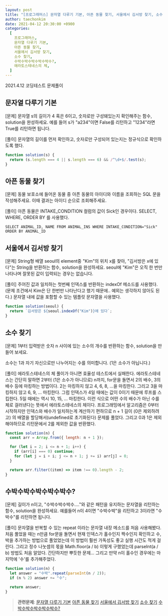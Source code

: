 ```yaml
---
layout: post
title: "[프로그래머스] 문자열 다루기 기본, 아픈 동물 찾기, 서울에서 김서방 찾기, 소수 찾기, 수박수박수박수박수박수?"
author: taechonkim
date: 2021-04-12 20:30:00 +0900
categories:
  [
    프로그래머스,
    문자열 다루기 기본,
    아픈 동물 찾기,
    서울에서 김서방 찾기,
    소수 찾기,
    수박수박수박수박수박수?,
    에라토스테네스의 체,
  ]
---
```


2021.4.12 코딩테스트 문제풀이

## 문자열 다루기 기본

[문제] 문자열 s의 길이가 4 혹은 6이고, 숫자로만 구성돼있는지 확인해주는 함수, solution을 완성하세요. 예를 들어 s가 "a234"이면 False를 리턴하고 "1234"라면 True를 리턴하면 됩니다.

[풀이] 문자열의 길이를 먼저 확인하고, 숫자로만 구성되어 있는지는 정규식으로 확인하도록 했다.

```javascript
function solution(s) {
  return (s.length === 4 || s.length === 6) && /^\d+$/.test(s);
}
```

## 아픈 동물 찾기

[문제] 동물 보호소에 들어온 동물 중 아픈 동물의 아이디와 이름을 조회하는 SQL 문을 작성해주세요. 이때 결과는 아이디 순으로 조회해주세요.

[풀이] 아픈 동물은 INTAKE_CONDITION 컬럼의 값이 Sick인 경우이다. SELECT, WHERE, ORDER BY 를 사용했다.

```mysql
SELECT ANIMAL_ID, NAME FROM ANIMAL_INS WHERE INTAKE_CONDITION="Sick" ORDER BY ANIMAL_ID
```

## 서울에서 김서방 찾기

[문제] String형 배열 seoul의 element중 "Kim"의 위치 x를 찾아, "김서방은 x에 있다"는 String을 반환하는 함수, solution을 완성하세요. seoul에 "Kim"은 오직 한 번만 나타나며 잘못된 값이 입력되는 경우는 없습니다.

[풀이] 주어진 값과 일치하는 첫번째 인덱스를 반환하는 indexOf 메소드를 사용했다. (문제 조건에서 Kim은 단 한번만 나타난다고 했기 때문에.. 예외는 생각하지 않아도 된다.) 문자열 내에 값을 포함할 수 있는 템플릿 문자열을 사용했다.

```javascript
function solution(seoul) {
  return `김서방은 ${seoul.indexOf("Kim")}에 있다`;
}
```

## 소수 찾기

[문제] 1부터 입력받은 숫자 n 사이에 있는 소수의 개수를 반환하는 함수, solution을 만들어 보세요.

소수는 1과 자기 자신으로만 나누어지는 수를 의미합니다.
(1은 소수가 아닙니다.)

[풀이] 에라토스테네스의 체 풀이가 아니면 효율성 테스트에서 실패한다. 에라토스테네스는 간단히 말하면 2부터 (1은 소수가 아니므로) n까지, for문을 돌면서 2의 배수, 3의 배수 등에 마킹하는 방법이다. 2는 마킹하지 않고 4, 6, 8, ...을 마킹한다. 그리고 3을 마킹하지 않고 6, 9, ... 마킹한다. 그럼 인덱스가 4일 때에는 값이 0이기 때문에 루프를 스킵한다. 5일 때에는 역시 10, 15, ... 마킹한다. 이런 식으로 어떤 수의 배수가 아닌 수를 체로 걸러낸다는 뜻에서 에라토스테네스의 체이다. 프로그래밍에서 알고리즘은 0부터 시작하지만 인덱스와 배수가 일치하는게 계산하기 편하므로 n + 1 길이 (0은 제외하려고) 의 배열을 할당해서(undefined로 초기화된다) 문제를 풀었다. 그리고 0과 1은 제외해야하므로 리턴문에서 2를 제외한 값을 반환했다.

```javascript
function solution(n) {
  const arr = Array.from({ length: n + 1 });

  for (let i = 2; i <= n + 1; i++) {
    if (arr[i] === 0) continue;
    for (let j = i + i; j <= n + 1; j += i) arr[j] = 0;
  }

  return arr.filter((item) => item !== 0).length - 2;
}
```

## 수박수박수박수박수박수?

[문제] 길이가 n이고, "수박수박수박수...."와 같은 패턴을 유지하는 문자열을 리턴하는 함수, solution을 완성하세요. 예를들어 n이 4이면 "수박수박"을 리턴하고 3이라면 "수박수"를 리턴하면 됩니다.

[풀이] 문자열을 반복할 수 있는 repeat 이라는 문자열 내장 메소드를 처음 사용해봤다. 처음 풀었을 때는 n만큼 for문을 돌면서 현재 인덱스가 홀수인지 짝수인지 확인하고 수, 박을 추가하는 방법으로 풀었었는데 이 방법이 훨씬 가독성도 좋고 실행 시간도 적게 걸린다. 그리고 정수 나눗셈의 몫을 Math.floor(a / b) 이렇게 구했었는데 parseInt(a / b) 방법도 처음 알았다. 간단하지만 뿌듯한 문제... 그리고 만약 n이 홀수인 경우에는 마지막에 '수'를 추가해주었다.

```javascript
function solution(n) {
  let answer = "수박".repeat(parseInt(n / 2));
  if (n % 2) answer += "수";

  return answer;
}
```

> **관련문제**:
> [문자열 다루기 기본](https://programmers.co.kr/learn/courses/30/lessons/12918) [아픈 동물 찾기](https://programmers.co.kr/learn/courses/30/lessons/59036) [서울에서 김서방 찾기](https://programmers.co.kr/learn/courses/30/lessons/12919) [소수 찾기](https://programmers.co.kr/learn/courses/30/lessons/12921) [수박수박수박수박수박수?](https://programmers.co.kr/learn/courses/30/lessons/12922)
